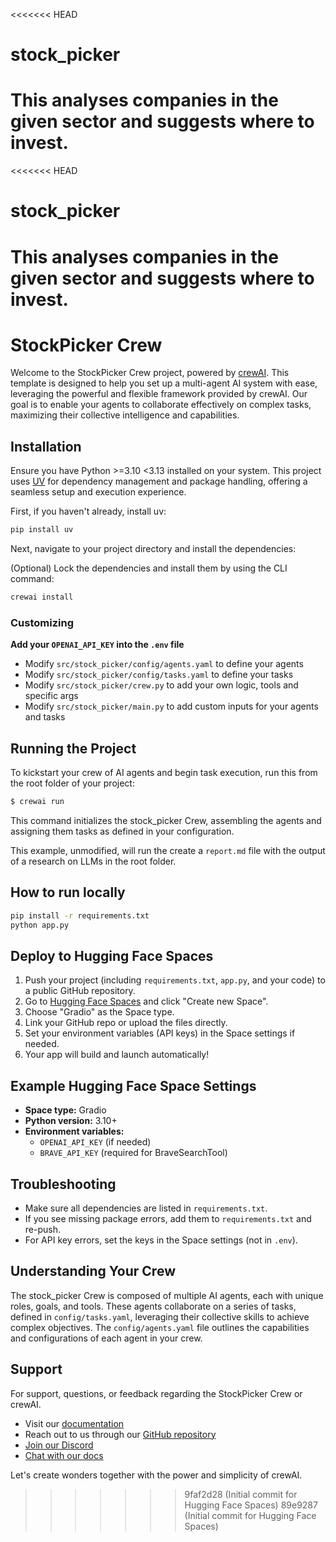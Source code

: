 <<<<<<< HEAD
# stock_picker
This analyses companies in the given sector and suggests where to invest.
=======
<<<<<<< HEAD
# stock_picker
This analyses companies in the given sector and suggests where to invest.
=======
# StockPicker Crew

Welcome to the StockPicker Crew project, powered by [crewAI](https://crewai.com). This template is designed to help you set up a multi-agent AI system with ease, leveraging the powerful and flexible framework provided by crewAI. Our goal is to enable your agents to collaborate effectively on complex tasks, maximizing their collective intelligence and capabilities.

## Installation

Ensure you have Python >=3.10 <3.13 installed on your system. This project uses [UV](https://docs.astral.sh/uv/) for dependency management and package handling, offering a seamless setup and execution experience.

First, if you haven't already, install uv:

```bash
pip install uv
```

Next, navigate to your project directory and install the dependencies:

(Optional) Lock the dependencies and install them by using the CLI command:
```bash
crewai install
```
### Customizing

**Add your `OPENAI_API_KEY` into the `.env` file**

- Modify `src/stock_picker/config/agents.yaml` to define your agents
- Modify `src/stock_picker/config/tasks.yaml` to define your tasks
- Modify `src/stock_picker/crew.py` to add your own logic, tools and specific args
- Modify `src/stock_picker/main.py` to add custom inputs for your agents and tasks

## Running the Project

To kickstart your crew of AI agents and begin task execution, run this from the root folder of your project:

```bash
$ crewai run
```

This command initializes the stock_picker Crew, assembling the agents and assigning them tasks as defined in your configuration.

This example, unmodified, will run the create a `report.md` file with the output of a research on LLMs in the root folder.

## How to run locally

```sh
pip install -r requirements.txt
python app.py
```

## Deploy to Hugging Face Spaces

1. Push your project (including `requirements.txt`, `app.py`, and your code) to a public GitHub repository.
2. Go to [Hugging Face Spaces](https://huggingface.co/spaces) and click "Create new Space".
3. Choose "Gradio" as the Space type.
4. Link your GitHub repo or upload the files directly.
5. Set your environment variables (API keys) in the Space settings if needed.
6. Your app will build and launch automatically!

## Example Hugging Face Space Settings

- **Space type:** Gradio
- **Python version:** 3.10+
- **Environment variables:**
  - `OPENAI_API_KEY` (if needed)
  - `BRAVE_API_KEY` (required for BraveSearchTool)

## Troubleshooting

- Make sure all dependencies are listed in `requirements.txt`.
- If you see missing package errors, add them to `requirements.txt` and re-push.
- For API key errors, set the keys in the Space settings (not in `.env`).

## Understanding Your Crew

The stock_picker Crew is composed of multiple AI agents, each with unique roles, goals, and tools. These agents collaborate on a series of tasks, defined in `config/tasks.yaml`, leveraging their collective skills to achieve complex objectives. The `config/agents.yaml` file outlines the capabilities and configurations of each agent in your crew.

## Support

For support, questions, or feedback regarding the StockPicker Crew or crewAI.
- Visit our [documentation](https://docs.crewai.com)
- Reach out to us through our [GitHub repository](https://github.com/joaomdmoura/crewai)
- [Join our Discord](https://discord.com/invite/X4JWnZnxPb)
- [Chat with our docs](https://chatg.pt/DWjSBZn)

Let's create wonders together with the power and simplicity of crewAI.
>>>>>>> 9faf2d28 (Initial commit for Hugging Face Spaces)
>>>>>>> 89e9287 (Initial commit for Hugging Face Spaces)
